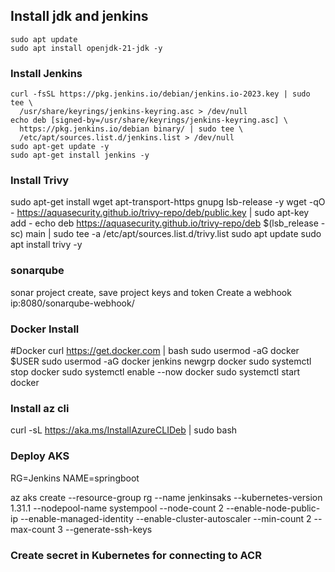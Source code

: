 ## Install jdk and jenkins

```
sudo apt update
sudo apt install openjdk-21-jdk -y

```
### Install Jenkins

```
curl -fsSL https://pkg.jenkins.io/debian/jenkins.io-2023.key | sudo tee \
  /usr/share/keyrings/jenkins-keyring.asc > /dev/null
echo deb [signed-by=/usr/share/keyrings/jenkins-keyring.asc] \
  https://pkg.jenkins.io/debian binary/ | sudo tee \
  /etc/apt/sources.list.d/jenkins.list > /dev/null
sudo apt-get update -y
sudo apt-get install jenkins -y
```

### Install Trivy
sudo apt-get install wget apt-transport-https gnupg lsb-release -y
wget -qO - https://aquasecurity.github.io/trivy-repo/deb/public.key | sudo apt-key add -
echo deb https://aquasecurity.github.io/trivy-repo/deb $(lsb_release -sc) main | sudo tee -a /etc/apt/sources.list.d/trivy.list
sudo apt update
sudo apt install trivy -y

### sonarqube
sonar project create, save project keys and token
Create a webhook ip:8080/sonarqube-webhook/

### Docker Install
#Docker
curl https://get.docker.com | bash
sudo usermod -aG docker $USER
sudo usermod -aG docker jenkins
newgrp docker
sudo systemctl stop docker 
sudo systemctl enable --now docker 
sudo systemctl start docker

### Install az cli

curl -sL https://aka.ms/InstallAzureCLIDeb | sudo bash

### Deploy AKS
RG=Jenkins
NAME=springboot

az aks create --resource-group rg --name jenkinsaks --kubernetes-version 1.31.1 --nodepool-name systempool --node-count 2 --enable-node-public-ip --enable-managed-identity --enable-cluster-autoscaler --min-count 2 --max-count 3 --generate-ssh-keys


### Create secret in Kubernetes for connecting to ACR
